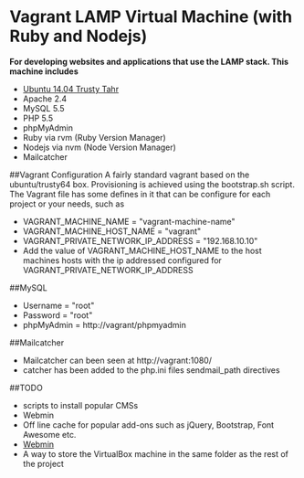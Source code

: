 # Vagrant LAMP Virtual Machine (with Ruby and Nodejs)
**For developing websites and applications that use the LAMP stack. This machine includes**

* [Ubuntu 14.04 Trusty Tahr](https://vagrantcloud.com/ubuntu/boxes/trusty64)
* Apache 2.4
* MySQL 5.5
* PHP 5.5
* phpMyAdmin
* Ruby via rvm (Ruby Version Manager)
* Nodejs via nvm (Node Version Manager)
* Mailcatcher

##Vagrant Configuration
A fairly standard vagrant based on the ubuntu/trusty64 box. Provisioning is achieved using the bootstrap.sh script. The Vagrant file has some defines in it that can be configure for each project or your needs, such as
* VAGRANT_MACHINE_NAME = "vagrant-machine-name"
* VAGRANT_MACHINE_HOST_NAME = "vagrant"
* VAGRANT_PRIVATE_NETWORK_IP_ADDRESS = "192.168.10.10"
* Add the value of VAGRANT_MACHINE_HOST_NAME to the host machines hosts with the ip addressed configured for VAGRANT_PRIVATE_NETWORK_IP_ADDRESS

##MySQL
* Username = "root"
* Password = "root"
* phpMyAdmin = http://vagrant/phpmyadmin

##Mailcatcher
* Mailcatcher can been seen at http://vagrant:1080/
* catcher has been added to the php.ini files sendmail_path directives

##TODO
* scripts to install popular CMSs
* Webmin
* Off line cache for popular add-ons such as jQuery, Bootstrap, Font Awesome etc.
* [Webmin](http://www.webmin.com/)
* A way to store the VirtualBox machine in the same folder as the rest of the project
